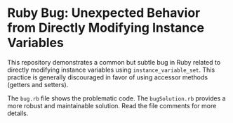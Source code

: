# Ruby Bug: Unexpected Behavior from Directly Modifying Instance Variables

This repository demonstrates a common but subtle bug in Ruby related to directly modifying instance variables using `instance_variable_set`. This practice is generally discouraged in favor of using accessor methods (getters and setters).

The `bug.rb` file shows the problematic code.  The `bugSolution.rb` provides a more robust and maintainable solution.  Read the file comments for more details.